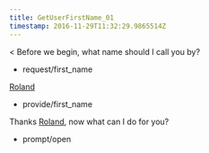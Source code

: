 ```yaml
---
title: GetUserFirstName_01
timestamp: 2016-11-29T11:32:29.9865514Z
---
```


< Before we begin, what name should I call you by?
* request/first_name

[Roland](first_name)
* provide/first_name

Thanks [Roland](first_name), now what can I do for you?
* prompt/open
